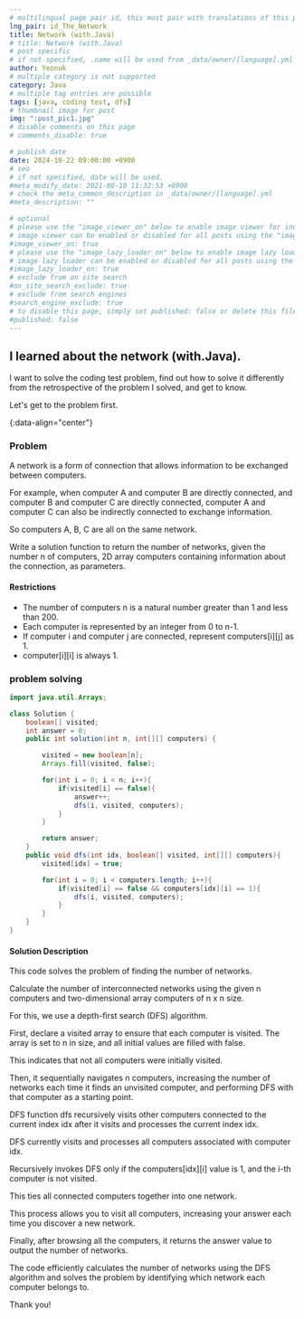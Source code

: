 ```yaml
---
# multilingual page pair id, this must pair with translations of this page. (This name must be unique)
lng_pair: id_The_Network
title: Network (with.Java)
# title: Network (with.Java)
# post specific
# if not specified, .name will be used from _data/owner/[language].yml
author: Yeonuk
# multiple category is not supported
category: Java
# multiple tag entries are possible
tags: [java, coding test, dfs]
# thumbnail image for post
img: ":post_pic1.jpg"
# disable comments on this page
# comments_disable: true

# publish date
date: 2024-10-22 09:00:00 +0900
# seo
# if not specified, date will be used.
#meta_modify_date: 2021-08-10 11:32:53 +0900
# check the meta_common_description in _data/owner/[language].yml
#meta_description: ""

# optional
# please use the "image_viewer_on" below to enable image viewer for individual pages or posts (_posts/ or [language]/_posts folders).
# image viewer can be enabled or disabled for all posts using the "image_viewer_posts: true" setting in _data/conf/main.yml.
#image_viewer_on: true
# please use the "image_lazy_loader_on" below to enable image lazy loader for individual pages or posts (_posts/ or [language]/_posts folders).
# image lazy loader can be enabled or disabled for all posts using the "image_lazy_loader_posts: true" setting in _data/conf/main.yml.
#image_lazy_loader_on: true
# exclude from on site search
#on_site_search_exclude: true
# exclude from search engines
#search_engine_exclude: true
# to disable this page, simply set published: false or delete this file
#published: false
---
```


<!-- outline-start -->

## I learned about the network (with.Java).

I want to solve the coding test problem, find out how to solve it differently from the retrospective of the problem I solved, and get to know.

Let's get to the problem first.

{:data-align="center"}

<!-- outline-end -->

### Problem

A network is a form of connection that allows information to be exchanged between computers.

For example, when computer A and computer B are directly connected, and computer B and computer C are directly connected, computer A and computer C can also be indirectly connected to exchange information.

So computers A, B, C are all on the same network.

Write a solution function to return the number of networks, given the number n of computers, 2D array computers containing information about the connection, as parameters.

#### Restrictions

- The number of computers n is a natural number greater than 1 and less than 200.
- Each computer is represented by an integer from 0 to n-1.
- If computer i and computer j are connected, represent computers[i][j] as 1.
- computer[i][i] is always 1.

<!-- #### input/output example

| n   | s   | result |
| --- | --- | ------ |
| 2   | 9   | [4, 5] |
| 2   | 1   | [-1]   |
| 2   | 8   | [4, 4] |

<!-- | begin | target | words                                      | return |
| ----- | ------ | ------------------------------------------ | ------ |
| "hit" | "cog"  | ["hot", "dot", "dog", "lot", "log", "cog"] | 4      |
| "hit" | "cog"  | ["hot", "dot", "dog", "lot", "log"]        | 0      | -->

### problem solving

```java
import java.util.Arrays;

class Solution {
    boolean[] visited;
    int answer = 0;
    public int solution(int n, int[][] computers) {

        visited = new boolean[n];
        Arrays.fill(visited, false);

        for(int i = 0; i < n; i++){
            if(visited[i] == false){
                answer++;
                dfs(i, visited, computers);
            }
        }

        return answer;
    }
    public void dfs(int idx, boolean[] visited, int[][] computers){
        visited[idx] = true;

        for(int i = 0; i < computers.length; i++){
            if(visited[i] == false && computers[idx][i] == 1){
                dfs(i, visited, computers);
            }
        }
    }
}
```

#### Solution Description

This code solves the problem of finding the number of networks.

Calculate the number of interconnected networks using the given n computers and two-dimensional array computers of n x n size.

For this, we use a depth-first search (DFS) algorithm.

First, declare a visited array to ensure that each computer is visited. The array is set to n in size, and all initial values are filled with false.

This indicates that not all computers were initially visited.

Then, it sequentially navigates n computers, increasing the number of networks each time it finds an unvisited computer, and performing DFS with that computer as a starting point.

DFS function dfs recursively visits other computers connected to the current index idx after it visits and processes the current index idx.

DFS currently visits and processes all computers associated with computer idx.

Recursively invokes DFS only if the computers[idx][i] value is 1, and the i-th computer is not visited.

This ties all connected computers together into one network.

This process allows you to visit all computers, increasing your answer each time you discover a new network.

Finally, after browsing all the computers, it returns the answer value to output the number of networks.

The code efficiently calculates the number of networks using the DFS algorithm and solves the problem by identifying which network each computer belongs to.

Thank you!
